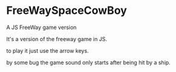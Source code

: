 # FreeWaySpaceCowBoy
A JS FreeWay game version 

It's a version of the freeway game in JS.


to play it just use the arrow keys.


by some bug the game sound only starts after being hit by a ship.
